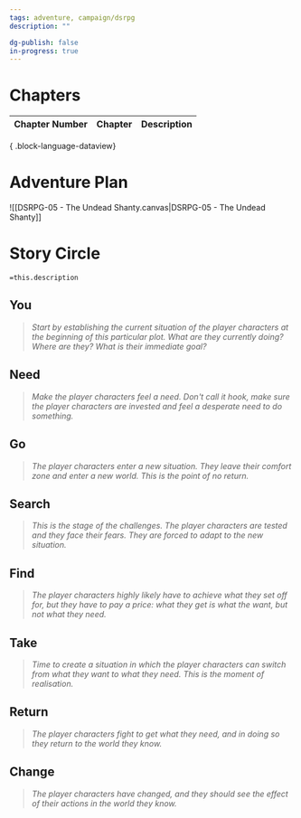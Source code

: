 ```yaml
---
tags: adventure, campaign/dsrpg
description: ""

dg-publish: false
in-progress: true
---
```


# Chapters

| Chapter Number | Chapter | Description |
| -------------- | ------- | ----------- |

{ .block-language-dataview}

# Adventure Plan
![[DSRPG-05 - The Undead Shanty.canvas|DSRPG-05 - The Undead Shanty]]

# Story Circle
`=this.description`

## You 
> *Start by establishing the current situation of the player characters at the beginning of this particular plot. What are they currently doing? Where are they? What is their immediate goal?*

## Need
> *Make the player characters feel a need. Don't call it hook, make sure the player characters are invested and feel a desperate need to do something.*

## Go
> *The player characters enter a new situation. They leave their comfort zone and enter a new world. This is the point of no return.*

## Search
> *This is the stage of the challenges. The player characters are tested and they face their fears. They are forced to adapt to the new situation.*

## Find
> *The player characters highly likely have to achieve what they set off for, but they have to pay a price: what they get is what the want, but not what they need.*

## Take
> *Time to create a situation in which the player characters can switch from what they want to what they need. This is the moment of realisation.*

## Return
> *The player characters fight to get what they need, and in doing so they return to the world they know.*

## Change
> *The player characters have changed, and they should see the effect of their actions in the world they know.*


